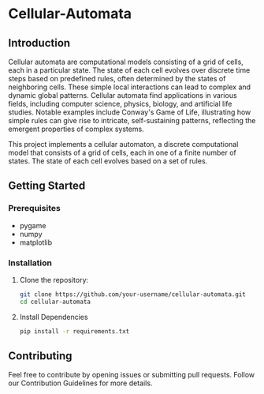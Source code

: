 # Cellular-Automata

## Introduction

Cellular automata are computational models consisting of a grid of cells, each in a particular state. The state of each cell evolves over discrete time steps based on predefined rules, often determined by the states of neighboring cells. These simple local interactions can lead to complex and dynamic global patterns. Cellular automata find applications in various fields, including computer science, physics, biology, and artificial life studies. Notable examples include Conway's Game of Life, illustrating how simple rules can give rise to intricate, self-sustaining patterns, reflecting the emergent properties of complex systems.

This project implements a cellular automaton, a discrete computational model that consists of a grid of cells, each in one of a finite number of states. The state of each cell evolves based on a set of rules.

## Getting Started

### Prerequisites
- pygame
- numpy
- matplotlib

### Installation

1. Clone the repository:

   ```bash
   git clone https://github.com/your-username/cellular-automata.git
   cd cellular-automata
2. Install Dependencies
    
    ```bash
    pip install -r requirements.txt
    
## Contributing
Feel free to contribute by opening issues or submitting pull requests. Follow our Contribution Guidelines for more details.
